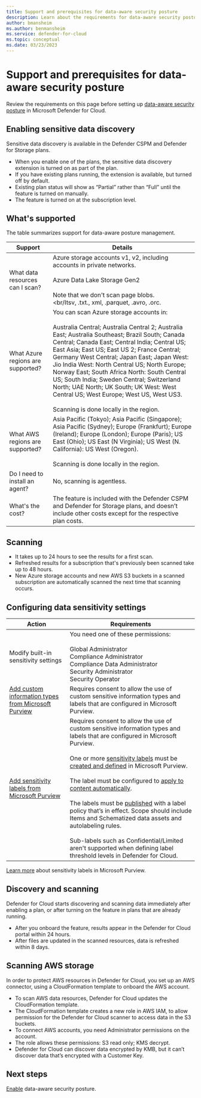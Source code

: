 ```yaml
---
title: Support and prerequisites for data-aware security posture
description: Learn about the requirements for data-aware security posture
author: bmansheim
ms.author: benmansheim
ms.service: defender-for-cloud
ms.topic: conceptual
ms.date: 03/23/2023
---
```

# Support and prerequisites for data-aware security posture

Review the requirements on this page before setting up [data-aware security posture](concept-data-security-posture.md) in Microsoft Defender for Cloud.

## Enabling sensitive data discovery

Sensitive data discovery is available in the Defender CSPM and Defender for Storage plans.

- When you enable one of the plans, the sensitive data discovery extension is turned on as part of the plan.
- If you have existing plans running, the extension is available, but turned off by default.
- Existing plan status will show as “Partial” rather than “Full” until the feature is turned on manually.
- The feature is turned on at the subscription level.


## What's supported

The table summarizes support for data-aware posture management.

**Support** | **Details**
--- | ---
What data resources can I scan? | Azure storage accounts v1, v2, including accounts in private networks.<br/><br/> Azure Data Lake Storage Gen2<br/><br/>Note that we don't scan page blobs.<br/><br/Itsv, .txt., xml, .parquet, .avro, .orc.
What Azure regions are supported? | You can scan Azure storage accounts in:<br/><br/> Australia Central; Australia Central 2; Australia East; Australia Southeast; Brazil South; Canada Central; Canada East; Central India; Central US; East Asia; East US; East US 2; France Central; Germany West Central; Japan East; Japan West: Jio India West: North Central US; North Europe; Norway East; South Africa North: South Central US; South India; Sweden Central; Switzerland North; UAE North; UK South; UK West: West Central US; West Europe; West US, West US3.<br/><br/> Scanning is done locally in the region.
What AWS regions are supported? | Asia Pacific (Tokyo); Asia Pacific (Singapore); Asia Pacific (Sydney); Europe (Frankfurt); Europe (Ireland); Europe (London); Europe (Paris); US East (Ohio); US East (N Virginia); US West (N. California): US West (Oregon).<br/><br/> Scanning is done locally in the region.
Do I need to install an agent? | No, scanning is agentless.
What's the cost? | The feature is included with the Defender CSPM and Defender for Storage plans, and doesn’t include other costs except for the respective plan costs.

## Scanning

- It takes up to 24 hours to see the results for a first scan.
- Refreshed results for a subscription that's previously been scanned take up to 48 hours.
- New Azure storage accounts and new AWS S3 buckets in a scanned subscription are automatically scanned the next time that scanning occurs.


## Configuring data sensitivity settings

**Action** | **Requirements**
--- | ---
Modify built-in sensitivity settings | You need one of these permissions:<br/><br/> Global Administrator<br/>Compliance Administrator<br/>Compliance Data Administrator<br/>Security Administrator<br/>Security Operator
[Add custom information types from Microsoft Purview](data-sensitivity-settings.md) | Requires consent to allow the use of custom sensitive information types and labels that are configured in Microsoft Purview.
[Add sensitivity labels from Microsoft Purview](data-sensitivity-settings.md) | Requires consent to allow the use of custom sensitive information types and labels that are configured in Microsoft Purview.<br/><br/> One or more [sensitivity labels](/microsoft-365/compliance/sensitivity-labels) must be [created and defined](/microsoft-365/compliance/get-started-with-sensitivity-labels) in Microsoft Purview.<br/><br/> The label must be configured to [apply to content automatically](/microsoft-365/compliance/apply-sensitivity-label-automatically).<br/><br/> The labels must be [published](/microsoft-365/compliance/create-sensitivity-labels) with a label policy that’s in effect. Scope should include Items and Schematized data assets and autolabeling rules.<br/><br/>Sub-labels such as Confidential/Limited aren't supported when defining label threshold levels in Defender for Cloud.
[Learn more](/microsoft-365/compliance/create-sensitivity-labels) about sensitivity labels in Microsoft Purview.

## Discovery and scanning

Defender for Cloud starts discovering and scanning data immediately after enabling a plan, or after turning on the feature in plans that are already running.

- After you onboard the feature, results appear in the Defender for Cloud portal within 24 hours. 
- After files are updated in the scanned resources, data is refreshed within 8 days.

## Scanning AWS storage

In order to protect AWS resources in Defender for Cloud, you set up an AWS connector, using a CloudFormation template to onboard the AWS account. 

- To scan AWS data resources, Defender for Cloud updates the CloudFormation template.
- The CloudFormation template creates a new role in AWS IAM, to allow permission for the Defender for Cloud scanner to access data in the S3 buckets. 
- To connect AWS accounts, you need Administrator permissions on the account.
- The role allows these permissions: S3 read only; KMS decrypt.
- Defender for Cloud can discover data encrypted by KMB, but it can’t discover data that’s encrypted with a Customer Key.




## Next steps

[Enable](data-security-posture-enable.md) data-aware security posture.

